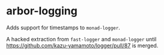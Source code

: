 # arbor-logging

Adds support for timestamps to `monad-logger`.

A hacked extraction from `fast-logger` and `monad-logger`
until https://github.com/kazu-yamamoto/logger/pull/87 is merged.
